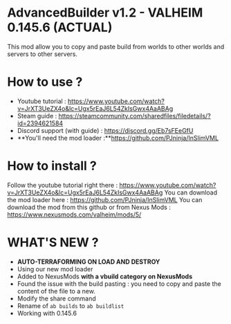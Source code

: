 # AdvancedBuilder v1.2 - VALHEIM 0.145.6 (ACTUAL)
This mod allow you to copy and paste build from worlds to other worlds and servers to other servers.

# How to use ?
* Youtube tutorial : https://www.youtube.com/watch?v=JrXT3UeZX4o&lc=Ugx5rEaJ6L54ZkIsGwx4AaABAg
* Steam guide : https://steamcommunity.com/sharedfiles/filedetails/?id=2394621584
* Discord support (with guide) : https://discord.gg/Eb7sFEeGfU
* **You'll need the mod loader :**https://github.com/PJninja/InSlimVML


# How to install ? 
Follow the youtube tutorial right there : https://www.youtube.com/watch?v=JrXT3UeZX4o&lc=Ugx5rEaJ6L54ZkIsGwx4AaABAg
You can download the mod loader here : https://github.com/PJninja/InSlimVML
You can download the mod from this github or from Nexus Mods : https://www.nexusmods.com/valheim/mods/5/
# WHAT'S NEW ?
- **AUTO-TERRAFORMING ON LOAD AND DESTROY**
- Using our new mod loader
- Added to NexusMods **with a vbuild category on NexusMods**
- Found the issue with the build pasting : you need to copy and paste the content of the file to a new.
- Modify the share command
- Rename of `ab builds` to `ab buildlist`
- Working with 0.145.6
